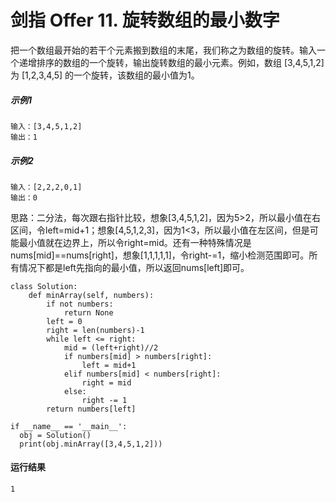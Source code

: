 # 剑指 Offer 11. 旋转数组的最小数字
把一个数组最开始的若干个元素搬到数组的末尾，我们称之为数组的旋转。输入一个递增排序的数组的一个旋转，输出旋转数组的最小元素。例如，数组 [3,4,5,1,2] 为 [1,2,3,4,5] 的一个旋转，该数组的最小值为1。  

##### 示例1
    输入：[3,4,5,1,2]
    输出：1
    
##### 示例2
    输入：[2,2,2,0,1]
    输出：0
    
思路：二分法，每次跟右指针比较，想象[3,4,5,1,2]，因为5>2，所以最小值在右区间，令left=mid+1；想象[4,5,1,2,3]，因为1<3，所以最小值在左区间，但是可能最小值就在边界上，所以令right=mid。还有一种特殊情况是nums[mid]==nums[right]，想象[1,1,1,1,1]，令right-=1，缩小检测范围即可。所有情况下都是left先指向的最小值，所以返回nums[left]即可。

    class Solution:
        def minArray(self, numbers):
            if not numbers:
                return None
            left = 0
            right = len(numbers)-1
            while left <= right:
                mid = (left+right)//2
                if numbers[mid] > numbers[right]:
                    left = mid+1
                elif numbers[mid] < numbers[right]:
                    right = mid
                else:
                    right -= 1
            return numbers[left]

    if __name__ == '__main__':
      obj = Solution()
      print(obj.minArray([3,4,5,1,2]))
  
 #### 运行结果
    1
